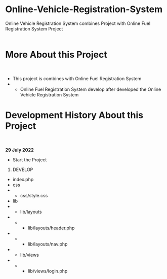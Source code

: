 # Online-Vehicle-Registration-System
Online Vehicle Registration System combines Project with Online Fuel Registration System Project
<br><br>

# More About this Project 
<br>

- This project is combines with Online Fuel Registration System 
- - Online Fuel Registration System develop after developed the Online Vehicle Registration System


# Development History About this Project

<br>

<b>29 July 2022 </b>
  - Start the Project
  
  1. DEVELOP
  - index.php
  - css
  - - css/style.css
  - lib
  - - lib/layouts
  - - - lib/layouts/header.php
  - - - lib/layouts/nav.php
  - - lib/views
  - - - lib/views/login.php
